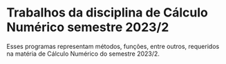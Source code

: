 # Trabalhos da disciplina de Cálculo Numérico semestre 2023/2

Esses programas representam métodos, funções, entre outros, requeridos na matéria de Cálculo Numérico do semestre 2023/2.
